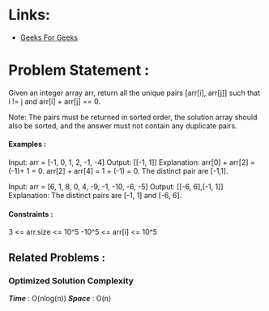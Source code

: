 # Links:

- [Geeks For Geeks](https://www.geeksforgeeks.org/problems/count-pairs-with-given-sum5022/1)

# Problem Statement :

Given an integer array arr, return all the unique pairs [arr[i], arr[j]] such that i != j and arr[i] + arr[j] == 0.

Note: The pairs must be returned in sorted order, the solution array should also be sorted, and the answer must not contain any duplicate pairs.

#### Examples :

Input: arr = [-1, 0, 1, 2, -1, -4]
Output: [[-1, 1]]
Explanation: arr[0] + arr[2] = (-1)+ 1 = 0.
arr[2] + arr[4] = 1 + (-1) = 0.
The distinct pair are [-1,1].


Input: arr = [6, 1, 8, 0, 4, -9, -1, -10, -6, -5]
Output: [[-6, 6],[-1, 1]]
Explanation: The distinct pairs are [-1, 1] and [-6, 6].

#### Constraints :

3 <= arr.size <= 10^5
-10^5 <= arr[i] <= 10^5



## Related Problems :


### Optimized Solution Complexity

**_Time_** : O(nlog(n))
**_Space_** : O(n)